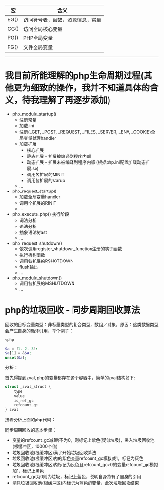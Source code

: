 宏   | 含义
-----|--------------------------
EG() | 访问符号表，函数，资源信息，常量
CG() | 访问全局核心变量
PG() | PHP全局变量
FG() | 文件全局变量
---

# 我目前所能理解的php生命周期过程(其他更为细致的操作，我并不知道具体的含义，待我理解了再逐步添加)

- php_module_startup()
    + 注册常量
    + 加载.ini
    + 注册(_GET, _POST, _REQUEST, _FILES, _SERVER, _ENV, _COOKIE)全局变量处理handler
    + 加载扩展
        * 核心扩展
        * 静态扩展 - 扩展被编译到程序内部
        * 动态扩展 - 扩展未被编译到程序内部 (根据php.ini配置加载动态扩展.so)
        * 调用各扩展的MINIT
        * 调用各扩展的starup
    + ...
- php_request_startup()
    + 加载全局变量handler
    + 调用个扩展的RINIT
    + ...
- php_execute_php() 执行阶段
    + 词法分析
    + 语法分析
    + 抽象语法树ast
    + ...
- php_request_shutdown()
    + 依次调用register_shutdown_function注册的钩子函数
    + 执行析构函数
    + 调用各扩展的RSHOTDOWN
    + flush输出
    + ...
- php_module_shutdown()
    + 调用各扩展的MSHUTDOWN
    + ...

# php的垃圾回收 - 同步周期回收算法

回收的目标变量类型：非标量类型的复合类型，数组／对象，原因：这类数据类型会产生自身的循环引用，举个例子：

```php
<php

$a = [1, 2, 3];
$a[1] = &$a;
unset($a);
```

分析：

首先得提到zval, php的变量都存在这个容器中，简单的zval结构如下:

```c
struct _zval_struct {
    type
    value
    is_ref_gc
    refcount_gc
} zval
```

接着分析上面的php代码：

同步周期回收的基本步骤：

- 变量的refcount_gc减1后不为0，则标记上紫色(疑似垃圾)，丢入垃圾回收池(根缓冲区，10000个值)
- 垃圾回收池(根缓冲区)满了开始垃圾回收算法
- 垃圾回收池(根缓冲区)内的紫色变量refcount_gc模拟减1，标记为灰色
- 垃圾回收池(根缓冲区)内标记为灰色且refcount_gc>0的变量refcount_gc模拟加1，标记上黑色
- refcount_gc为0则为垃圾，标记上蓝色，说明自身持有了自身的引用
- 清除垃圾回收池(根缓冲区)内标记为蓝色的变量，此次垃圾回收结束


